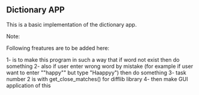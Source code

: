 ## Dictionary APP

This is a basic implementation of the dictionary app.

Note:

Following freatures are to be added here:

1- is to make this program in such a way that if word not exist then do something
2- also if user enter wrong word by mistake (for example if user want to enter ""happy"" but type "Haappyy") then do something
3- task number 2 is with get_close_matches() for difflib library
4- then make GUI application of this